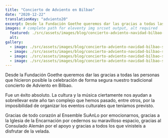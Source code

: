 ```yaml
---
title: "Concierto de Adviento en Bilbao"
date: "2020-12-22"
translationKey: "adviento20"
excerpt: Desde la Fundación Goethe queremos dar las gracias a todas las personas que hicieron posible la celebración de forma segura nuestro tradicional concierto de Adviento en Bilbao.
images: # complete path for eleventy img srcset output, alt required
  featured: ./src/assets/images/blog/concierto-adviento-navidad-bilbao-suanlo-2020-2-1000x667.jpg
  alt:
gallery:
  - image: ./src/assets/images/blog/concierto-adviento-navidad-bilbao-suanlo-2020-1-750x1000.jpg
  - image: ./src/assets/images/blog/concierto-adviento-navidad-bilbao-suanlo-2020-3-1000x667.jpg
  - image: ./src/assets/images/blog/concierto-adviento-navidad-bilbao-suanlo-2020-5-1000x667.jpg
  - image: ./src/assets/images/blog/concierto-adviento-navidad-bilbao-suanlo-2020-6-667x1000.jpg
---
```


Desde la Fundación Goethe queremos dar las gracias a todas las personas que hicieron posible la celebración de forma segura nuestro tradicional concierto de Adviento en Bilbao.

Fue un éxito absoluto. La cultura y la música ciertamente nos ayudan a sobrellevar este año tan complejo que hemos pasado, entre otros, por la imposibilidad de organizar los eventos culturales que teníamos previsto.

Gracias de todo corazón al Ensemble SuAnLo por emocionarnos, gracias a la Iglesia de la Encarnación por cedernos su maravilloso espacio, gracias al Consulado Alemán por el apoyo y gracias a todos los que vinisteis a disfrutar de la velada.
